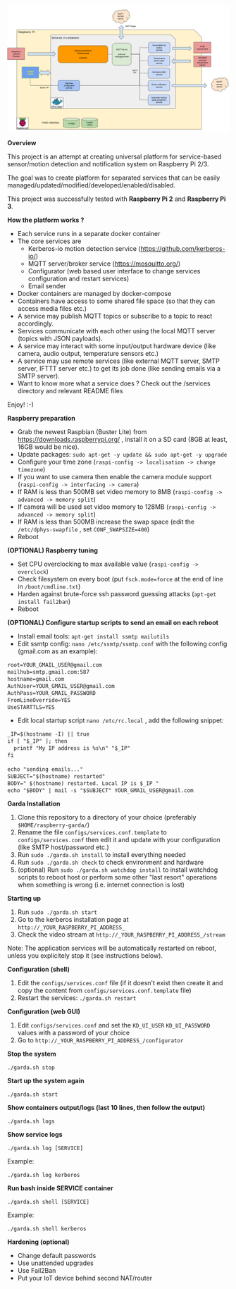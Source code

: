 ![Overall diagram](./docs/images/kerberos-flow.png "Dockerized KerberosIO flow")

**Overview**

This project is an attempt at creating universal platform for service-based sensor/motion detection and notification system on Raspberry Pi 2/3.

The goal was to create platform for separated services that can be easily managed/updated/modified/developed/enabled/disabled.

This project was successfully tested with **Raspberry Pi 2** and **Raspberry Pi 3**.

**How the platform works ?**

* Each service runs in a separate docker container
* The core services are
  * Kerberos-io motion detection service (https://github.com/kerberos-io/)
  * MQTT server/broker service (https://mosquitto.org/)
  * Configurator (web based user interface to change services configuration and restart services)
  * Email sender 
* Docker containers are managed by docker-compose
* Containers have access to some shared file space (so that they can access media files etc.) 
* A service may publish MQTT topics or subscribe to a topic to react accordingly. 
* Services communicate with each other using the local MQTT server (topics with JSON payloads).
* A service may interact with some input/output hardware device (like camera, audio output, temperature sensors etc.) 
* A service may use remote services (like external MQTT server, SMTP server, IFTTT server etc.) to get its job done (like sending emails via a SMTP server).
* Want to know more what a service does ? Check out the /services directory and relevant README files

Enjoy! :-)
 

**Raspberry preparation**

* Grab the newest Raspbian (Buster Lite) from https://downloads.raspberrypi.org/ , install it on a SD card (8GB at least, 16GB would be nice).
* Update packages: `sudo apt-get -y update && sudo apt-get -y upgrade` 
* Configure your time zone (`raspi-config -> localisation -> change timezone`)
* If you want to use camera then enable the camera module support (`raspi-config -> interfacing -> camera`)
* If RAM is less than 500MB set video memory to 8MB (`raspi-config -> advanced -> memory split`)
* If camera will be used set video memory to 128MB (`raspi-config -> advanced -> memory split`)
* If RAM is less than 500MB increase the swap space (edit the `/etc/dphys-swapfile` , set `CONF_SWAPSIZE=400`)
* Reboot

**(OPTIONAL) Raspberry tuning**
* Set CPU overclocking to max available value (`raspi-config -> overclock`)
* Check filesystem on every boot (put `fsck.mode=force` at the end of line in `/boot/cmdline.txt`) 
* Harden against brute-force ssh password guessing attacks (`apt-get install fail2ban`) 
* Reboot

**(OPTIONAL) Configure startup scripts to send an email on each reboot**
* Install email tools: `apt-get install ssmtp mailutils` 
* Edit ssmtp config: `nano /etc/ssmtp/ssmtp.conf` with the following config (gmail.com as an example):
`````
root=YOUR_GMAIL_USER@gmail.com
mailhub=smtp.gmail.com:587
hostname=gmail.com
AuthUser=YOUR_GMAIL_USER@gmail.com
AuthPass=YOUR_GMAIL_PASSWORD
FromLineOverride=YES
UseSTARTTLS=YES
````` 
* Edit local startup script `nano /etc/rc.local` , add the following snippet:
`````
_IP=$(hostname -I) || true
if [ "$_IP" ]; then
  printf "My IP address is %s\n" "$_IP"
fi

echo "sending emails..."
SUBJECT="$(hostname) restarted"
BODY=" $(hostname) restarted. Local IP is $_IP "
echo "$BODY" | mail -s "$SUBJECT" YOUR_GMAIL_USER@gmail.com 
````` 

**Garda Installation**

1. Clone this repository to a directory of your choice (preferably `$HOME/raspberry-garda/`)
1. Rename the file `configs/services.conf.template` to `configs/services.conf` then edit it and update with your configuration (like SMTP host/password etc.)
1. Run `sudo ./garda.sh install` to install everything needed
1. Run `sudo ./garda.sh check` to check environment and hardware
1. (optional) Run `sudo ./garda.sh watchdog install` to install watchdog scripts to reboot host or perform some other "last resort" operations when something is wrong (i.e. internet connection is lost)


**Starting up**

1. Run `sudo ./garda.sh start`
1. Go to the kerberos installation page at `http://_YOUR_RASPBERRY_PI_ADDRESS_`
1. Check the video stream at `http://_YOUR_RASPBERRY_PI_ADDRESS_/stream`

Note: The application services will be automatically restarted on reboot, unless you explicitely stop it (see instructions below).

**Configuration (shell)**

1. Edit the `configs/services.conf` file (if it doesn't exist then create it and copy the content from `configs/services.conf.template` file)
1. Restart the services:
  `./garda.sh restart`

**Configuration (web GUI)**

1. Edit `configs/services.conf` and set the `KD_UI_USER` `KD_UI_PASSWORD` values with a password of your choice
1. Go to `http://_YOUR_RASPBERRY_PI_ADDRESS_/configurator`   

**Stop the system**
`````
./garda.sh stop 
`````

**Start up the system again**
`````
./garda.sh start 
`````

**Show containers output/logs (last 10 lines, then follow the output)**
`````
./garda.sh logs
`````

**Show service logs**
`````
./garda.sh log [SERVICE]
`````
Example:
`````
./garda.sh log kerberos
`````


**Run bash inside SERVICE container**
`````
./garda.sh shell [SERVICE]
`````
Example:
`````
./garda.sh shell kerberos
`````

**Hardening (optional)**

* Change default passwords
* Use unattended upgrades
* Use Fail2Ban 
* Put your IoT device behind second NAT/router 

